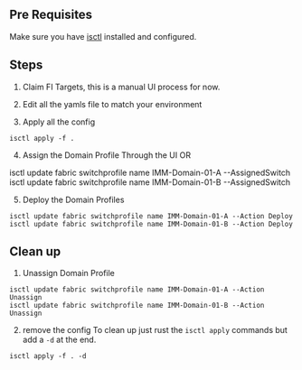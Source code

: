 ## Pre Requisites
Make sure you have [isctl](https://github.com/cgascoig/isctl) installed and configured.

## Steps
1. Claim FI Targets, this is a manual UI process for now.

2. Edit all the yamls file to match your environment

3. Apply all the config
```
isctl apply -f .
```

4. Assign the Domain Profile
Through the UI OR 
<!-- 
isctl update fabric switchprofile name IMM-Domain-01-A --AssignedSwitch 662687576176753801f3abc3
isctl update fabric switchprofile name IMM-Domain-01-B --AssignedSwitch 662687576176753801f3abda -->
isctl update fabric switchprofile name IMM-Domain-01-A --AssignedSwitch <switch-moid>
isctl update fabric switchprofile name IMM-Domain-01-B --AssignedSwitch <switch-moid>


5. Deploy the Domain Profiles
```
isctl update fabric switchprofile name IMM-Domain-01-A --Action Deploy
isctl update fabric switchprofile name IMM-Domain-01-B --Action Deploy
```

## Clean up
1. Unassign Domain Profile
```
isctl update fabric switchprofile name IMM-Domain-01-A --Action Unassign
isctl update fabric switchprofile name IMM-Domain-01-B --Action Unassign
```

2. remove the config
To clean up just rust the `isctl apply` commands but add a `-d` at the end.
```
isctl apply -f . -d
```